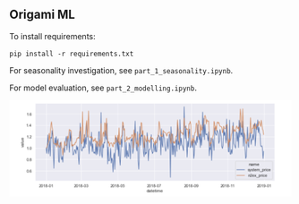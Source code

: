 ## Origami ML

To install requirements:
```text
pip install -r requirements.txt
```

For seasonality investigation, see `part_1_seasonality.ipynb`.

For model evaluation, see `part_2_modelling.ipynb`.

![Price series comparison](img/price_series.png)
